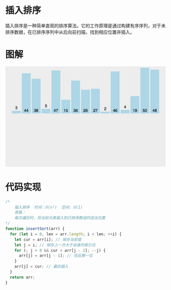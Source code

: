 # 插入排序

插入排序是一种简单直观的排序算法。它的工作原理是通过构建有序序列，对于未排序数据，在已排序序列中从后向前扫描，找到相应位置并插入。

# 图解

![插入排序](../../public/img/algorithm/插入排序.gif)

# 代码实现

```js
/*
    插入排序  时间：O(n²)  空间: O(1)
    思路：
    每次遍历时，将当前元素插入到已排序数组的适当位置
*/
function insertSort(arr) {
  for (let i = 0, len = arr.length; i < len; ++i) {
    let cur = arr[i]; // 保存当前值
    let j = i; // 保存上一次大于自身的索引位
    for (; j > 0 && cur < arr[j - 1]; --j) {
      arr[j] = arr[j - 1]; // 往后挪一位
    }
    arr[j] = cur; // 最后插入
  }
  return arr;
}
```
